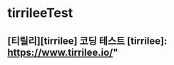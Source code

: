 # tirrileeTest

[티릴리][tirrilee] 코딩 테스트
[tirrilee]: https://www.tirrilee.io/"
-------------------------------------
